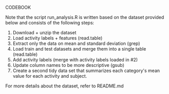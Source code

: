 CODEBOOK

Note that the script run_analysis.R is written based on the dataset provided below and consists of the following steps:
1. Download + unzip the dataset
2. Load activity labels + features (read.table)
3. Extract only the data on mean and standard deviation (grep)
4. Load train and test datasets and merge them into a single table (read.table)
5. Add activity labels (merge with activity labels loaded in #2)
6. Update column names to be more descriptive (gsub)
7. Create a second tidy data set that summarizes each category's mean value for each activity and subject.

For more details about the dataset, refer to README.md